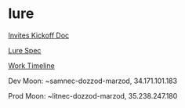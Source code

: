 # lure

[Invites Kickoff Doc](https://docs.google.com/document/d/13nW3Cl5QKml0owMN7EeVYv7SIfjIp-McJC7GNh1M0KU/edit)

[Lure Spec](https://gist.github.com/philipcmonk/9b6fc8f6f90f67abe9335c1a5338c5e9)

[Work Timeline](https://docs.google.com/spreadsheets/d/1hYNt3PrKxAUsesmp9YbyYXVk6jbKUXjqom6rtzlShsY/edit#gid=0)

Dev Moon: ~samnec-dozzod-marzod, 34.171.101.183

Prod Moon: ~litnec-dozzod-marzod, 35.238.247.180
